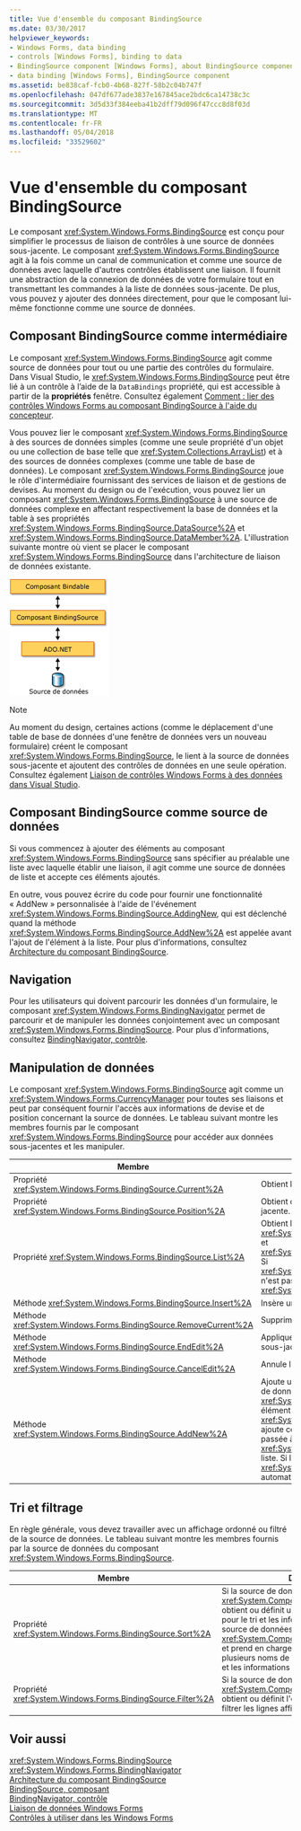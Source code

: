 ```yaml
---
title: Vue d'ensemble du composant BindingSource
ms.date: 03/30/2017
helpviewer_keywords:
- Windows Forms, data binding
- controls [Windows Forms], binding to data
- BindingSource component [Windows Forms], about BindingSource component
- data binding [Windows Forms], BindingSource component
ms.assetid: be838caf-fcb0-4b68-827f-58b2c04b747f
ms.openlocfilehash: 047df677ade3837e167845ace2bdc6ca14738c3c
ms.sourcegitcommit: 3d5d33f384eeba41b2dff79d096f47ccc8d8f03d
ms.translationtype: MT
ms.contentlocale: fr-FR
ms.lasthandoff: 05/04/2018
ms.locfileid: "33529602"
---
```

# <a name="bindingsource-component-overview"></a>Vue d'ensemble du composant BindingSource
Le composant <xref:System.Windows.Forms.BindingSource> est conçu pour simplifier le processus de liaison de contrôles à une source de données sous-jacente. Le composant <xref:System.Windows.Forms.BindingSource> agit à la fois comme un canal de communication et comme une source de données avec laquelle d'autres contrôles établissent une liaison. Il fournit une abstraction de la connexion de données de votre formulaire tout en transmettant les commandes à la liste de données sous-jacente. De plus, vous pouvez y ajouter des données directement, pour que le composant lui-même fonctionne comme une source de données.  
  
## <a name="bindingsource-component-as-an-intermediary"></a>Composant BindingSource comme intermédiaire  
 Le composant <xref:System.Windows.Forms.BindingSource> agit comme source de données pour tout ou une partie des contrôles du formulaire. Dans Visual Studio, le <xref:System.Windows.Forms.BindingSource> peut être lié à un contrôle à l’aide de la `DataBindings` propriété, qui est accessible à partir de la **propriétés** fenêtre. Consultez également [Comment : lier des contrôles Windows Forms au composant BindingSource à l'aide du concepteur](../../../../docs/framework/winforms/controls/bind-wf-controls-with-the-bindingsource.md).  
  
 Vous pouvez lier le composant <xref:System.Windows.Forms.BindingSource> à des sources de données simples (comme une seule propriété d'un objet ou une collection de base telle que <xref:System.Collections.ArrayList>) et à des sources de données complexes (comme une table de base de données). Le composant <xref:System.Windows.Forms.BindingSource> joue le rôle d'intermédiaire fournissant des services de liaison et de gestions de devises. Au moment du design ou de l'exécution, vous pouvez lier un composant <xref:System.Windows.Forms.BindingSource> à une source de données complexe en affectant respectivement la base de données et la table à ses propriétés <xref:System.Windows.Forms.BindingSource.DataSource%2A> et <xref:System.Windows.Forms.BindingSource.DataMember%2A>. L'illustration suivante montre où vient se placer le composant <xref:System.Windows.Forms.BindingSource> dans l'architecture de liaison de données existante.  
  
 ![Source de liaison et architecture de liaison de données](../../../../docs/framework/winforms/controls/media/net-bindsrcdatabindarch.gif "NET_BindSrcDataBindArch")  
  
> [!NOTE]
>  Au moment du design, certaines actions (comme le déplacement d'une table de base de données d'une fenêtre de données vers un nouveau formulaire) créent le composant <xref:System.Windows.Forms.BindingSource>, le lient à la source de données sous-jacente et ajoutent des contrôles de données en une seule opération. Consultez également [Liaison de contrôles Windows Forms à des données dans Visual Studio](/visualstudio/data-tools/bind-windows-forms-controls-to-data-in-visual-studio).  
  
## <a name="bindingsource-component-as-a-data-source"></a>Composant BindingSource comme source de données  
 Si vous commencez à ajouter des éléments au composant <xref:System.Windows.Forms.BindingSource> sans spécifier au préalable une liste avec laquelle établir une liaison, il agit comme une source de données de liste et accepte ces éléments ajoutés.  
  
 En outre, vous pouvez écrire du code pour fournir une fonctionnalité « AddNew » personnalisée à l'aide de l'événement <xref:System.Windows.Forms.BindingSource.AddingNew>, qui est déclenché quand la méthode <xref:System.Windows.Forms.BindingSource.AddNew%2A> est appelée avant l'ajout de l'élément à la liste. Pour plus d'informations, consultez [Architecture du composant BindingSource](../../../../docs/framework/winforms/controls/bindingsource-component-architecture.md).  
  
## <a name="navigation"></a>Navigation  
 Pour les utilisateurs qui doivent parcourir les données d'un formulaire, le composant <xref:System.Windows.Forms.BindingNavigator> permet de parcourir et de manipuler les données conjointement avec un composant <xref:System.Windows.Forms.BindingSource>. Pour plus d'informations, consultez [BindingNavigator, contrôle](../../../../docs/framework/winforms/controls/bindingnavigator-control-windows-forms.md).  
  
## <a name="data-manipulation"></a>Manipulation de données  
 Le composant <xref:System.Windows.Forms.BindingSource> agit comme un <xref:System.Windows.Forms.CurrencyManager> pour toutes ses liaisons et peut par conséquent fournir l'accès aux informations de devise et de position concernant la source de données. Le tableau suivant montre les membres fournis par le composant <xref:System.Windows.Forms.BindingSource> pour accéder aux données sous-jacentes et les manipuler.  
  
|Membre|Description|  
|------------|-----------------|  
|Propriété <xref:System.Windows.Forms.BindingSource.Current%2A>|Obtient l'élément actuel de la source de données.|  
|Propriété <xref:System.Windows.Forms.BindingSource.Position%2A>|Obtient ou définit la position actuelle dans la liste sous-jacente.|  
|Propriété <xref:System.Windows.Forms.BindingSource.List%2A>|Obtient la liste qui est l'évaluation de <xref:System.Windows.Forms.BindingSource.DataSource%2A> et <xref:System.Windows.Forms.BindingSource.DataMember%2A>. Si <xref:System.Windows.Forms.BindingSource.DataMember%2A> n'est pas défini, retourne la liste spécifiée par <xref:System.Windows.Forms.BindingSource.DataSource%2A>.|  
|Méthode <xref:System.Windows.Forms.BindingSource.Insert%2A>|Insère un élément dans la liste à l'index spécifié.|  
|Méthode <xref:System.Windows.Forms.BindingSource.RemoveCurrent%2A>|Supprime l'élément sélectionné de la liste.|  
|Méthode <xref:System.Windows.Forms.BindingSource.EndEdit%2A>|Applique des modifications en attente à la source de données sous-jacente.|  
|Méthode <xref:System.Windows.Forms.BindingSource.CancelEdit%2A>|Annule l'opération de modification actuelle.|  
|Méthode <xref:System.Windows.Forms.BindingSource.AddNew%2A>|Ajoute un nouvel élément à la liste sous-jacente. Si la source de données implémente <xref:System.ComponentModel.IBindingList> et retourne un élément à partir de l'événement <xref:System.Windows.Forms.BindingSource.AddingNew>, ajoute cet élément. Dans le cas contraire, la demande est passée à la méthode <xref:System.ComponentModel.IBindingList.AddNew%2A> de la liste. Si la liste sous-jacente n'est pas un <xref:System.ComponentModel.IBindingList>, l'élément est créé automatiquement via son constructeur public par défaut.|  
  
## <a name="sorting-and-filtering"></a>Tri et filtrage  
 En règle générale, vous devez travailler avec un affichage ordonné ou filtré de la source de données. Le tableau suivant montre les membres fournis par la source de données du composant <xref:System.Windows.Forms.BindingSource>.  
  
|Membre|Description|  
|------------|-----------------|  
|Propriété <xref:System.Windows.Forms.BindingSource.Sort%2A>|Si la source de données est un <xref:System.ComponentModel.IBindingList>, obtient ou définit un nom de colonne utilisé pour le tri et les informations d'ordre de tri. Si la source de données est un <xref:System.ComponentModel.IBindingListView> et prend en charge le tri avancé, obtient plusieurs noms de colonnes utilisés pour le tri et les informations d'ordre de tri.|  
|Propriété <xref:System.Windows.Forms.BindingSource.Filter%2A>|Si la source de données est un <xref:System.ComponentModel.IBindingListView>, obtient ou définit l'expression utilisée pour filtrer les lignes affichées.|  
  
## <a name="see-also"></a>Voir aussi  
 <xref:System.Windows.Forms.BindingSource>  
 <xref:System.Windows.Forms.BindingNavigator>  
 [Architecture du composant BindingSource](../../../../docs/framework/winforms/controls/bindingsource-component-architecture.md)  
 [BindingSource, composant](../../../../docs/framework/winforms/controls/bindingsource-component.md)  
 [BindingNavigator, contrôle](../../../../docs/framework/winforms/controls/bindingnavigator-control-windows-forms.md)  
 [Liaison de données Windows Forms](../../../../docs/framework/winforms/windows-forms-data-binding.md)  
 [Contrôles à utiliser dans les Windows Forms](../../../../docs/framework/winforms/controls/controls-to-use-on-windows-forms.md)
